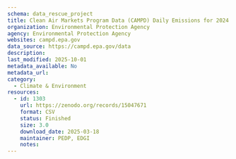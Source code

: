 ```yaml
---
schema: data_rescue_project 
title: Clean Air Markets Program Data (CAMPD) Daily Emissions for 2024 by State
organization: Environmental Protection Agency
agency: Environmental Protection Agency
websites: campd.epa.gov
data_source: https://campd.epa.gov/data
description: 
last_modified: 2025-10-01
metadata_available: No
metadata_url: 
category:
  - Climate & Environment 
resources:
  - id: 1303
    url: https://zenodo.org/records/15047671
    format: CSV
    status: Finished
    size: 3.0
    download_date: 2025-03-18
    maintainer: PEDP, EDGI
    notes: 
---
```

